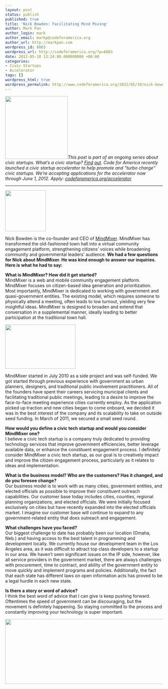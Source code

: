 ```yaml
---
layout: post
status: publish
published: true
title: 'Nick Bowden: Facilitating Mind Mixing'
author: Mark Pan
author_login: mark
author_email: markp@codeforamerica.org
author_url: http://markpan.com
wordpress_id: 8803
wordpress_url: http://codeforamerica.org/?p=8803
date: 2012-05-10 13:24:00.000000000 +00:00
categories:
- Civic Startups
- Accelerator
tags: []
wordpress_html: true
wordpress_permalink: http://www.codeforamerica.org/2012/05/10/nick-bowden/
---
```


<p><img alt="" class="alignright size-medium wp-image-12869" src="http://codeforamerica.org/wp-content/uploads/2012/05/CfA_Accelerator_logo-300x102.png" title="CfA_Accelerator_logo" width="200"/><em>This post is part of an ongoing series about civic startups. What’s a civic startup? <a href="http://codeforamerica.org/accerator/#faq" target="_blank">Find</a> <a href="http://codeforamerica.org/accerator/#faq" target="_blank">out</a>. Code for America recently launched a civic startup accelerator to help promote and “turbo charge” civic startups. We’re accepting applications for the accelerator now through June 1, 2012. Apply: <a href="http://codeforamerica.org/accelerator" target="_blank">codeforamerica.org/accelerator</a></em></p>
<hr/>
<p><img alt="" class="alignleft size-full wp-image-8805" height="131" src="http://codeforamerica.org/wp-content/uploads/2011/09/Nick-Bowden.png" title="" width="130"/></p>
<p>Nick Bowden is the co-founder and CEO of <a href="http://www.google.com/url?q=http%3A%2F%2Fwww.mindmixer.com%2F">MindMixer</a>. MindMixer has transformed the old-fashioned town hall into a virtual community engagement platform, strengthening citizens’ voices while broadening community and governmental leaders’ audience. <strong>We had a few questions for Nick about MindMixer. He was kind enough to answer our inquiries. Here is what he had to say:</strong></p>
<p><strong>What is MindMixer? How did it get started?<br/>
</strong>MindMixer is a web and mobile community engagement platform. MindMixer focuses on citizen-based idea generation and prioritization. Most importantly, MindMixer is dedicated to working with government and quasi-government entities. The existing model, which requires someone to physically attend a meeting, often leads to low turnout, yielding very few insightful ideas. MindMixer is designed to broaden and extend that conversation in a supplemental manner, ideally leading to better participation at the traditional town hall.</p>
<p><a href="http://www.mindmixer.com/"><img alt="" class="alignright size-full wp-image-8861" height="141" src="http://codeforamerica.org/wp-content/uploads/2011/09/MindMixer-Logo.jpg" title="" width="225"/></a></p>
<p>MindMixer started in July 2010 as a side project and was self-funded. We got started through previous experience with government as urban planners, designers, and traditional public involvement practitioners. All of the founders have spent their careers servicing municipal clients and facilitating traditional public meetings, leading to a desire to improve the face-to-face meeting experience cities currently employ. As the application picked up traction and new cities began to come onboard, we decided it was in the best interest of the company and its scalability to take on outside seed funding. In March of 2011, we secured a small seed round.</p>
<p><strong>How would you define a civic tech startup and would you consider MindMixer one?</strong><br/>
I believe a civic tech startup is a company truly dedicated to providing technology services that improve government efficiencies, better leverage available data, or enhance the constituent engagement process. I definitely consider MindMixer a civic tech startup, as our goal is to creatively impact and improve the citizen engagement process, particularly as it relates to ideas and implementation.</p>
<p><strong>What is the business model? Who are the customers? Has it changed, and do you foresee change?</strong><br/>
Our business model is to work with as many cities, government entities, and elected officials as possible to improve their constituent outreach capabilities. Our customer base today includes cities, counties, regional planning organizations, and elected officials. We were initially focused exclusively on cities but have recently expanded into the elected officials market. I imagine our customer base will continue to expand to any government-related entity that does outreach and engagement.</p>
<p><strong>What challenges have you faced?</strong><br/>
Our biggest challenge to date has probably been our location (Omaha, Neb.) and having access to the best talent in programming and development locally. We currently house our development team in the Los Angeles area, as it was difficult to attract top class developers to a startup in our area. We haven’t seen significant issues on the IP side, however, like all service providers in the government market, there are always challenges with procurement, time to contract, and ability of the government entity to move quickly and implement programs and policies. Additionally, the fact that each state has different laws on open information acts has proved to be a legal hurdle in each new state.</p>
<p><strong>Is there a story or word of advice?</strong><br/>
I think the best word of advice that I can give is keep pushing forward. Oftentimes the speed of government can be discouraging, but the movement is definitely happening. So staying committed to the process and constantly improving your technology is super important.</p>
<p><img alt="" class="aligncenter" height="207" src="http://d339kx0h3ogahu.cloudfront.net/Live/MM/Marquee/MM_MarqueeFiles-TalkingAbout.png?634484565430570000" title="" width="588"/></p>
